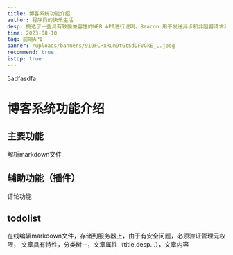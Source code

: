 ```yaml
---
title: 博客系统功能介绍
author: 程序员的快乐生活
desp: 挑选了一些具有较强兼容性的WEB API进行说明。Beacon 用于发送异步和非阻塞请求到服务器
time: 2023-08-10
tag: 前端API
banner: /uploads/banners/9i9FCHxRun9tGtSdDFVGkE_L.jpeg
recommend: true
istop: true
---
```



5adfasdfa

# 博客系统功能介绍

## 主要功能

解析markdown文件


## 辅助功能（插件）

评论功能

## todolist

在线编辑markdown文件，存储到服务器上，由于有安全问题，必须验证管理元权限，
文章具有特性，分类树--，文章属性（title,desp...），文章内容